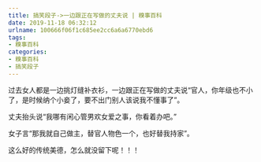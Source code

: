 ```yaml
---
title: 搞笑段子->一边跟正在写做的丈夫说 | 糗事百科
date: 2019-11-18 06:32:12
urlname: 100666f06f1c685ee2cc6a6a6770ebd6
tags: 
- 糗事百科
categories:
- 糗事百科
- 搞笑段子
---
```

过去女人都是一边挑灯缝补衣衫，一边跟正在写做的丈夫说“官人，你年级也不小了，是时候纳个小妾了，要不出门别人该说我不懂事了”。

丈夫抬头说“我哪有闲心管男欢女爱之事，你看着办吧。”

女子言“那我就自己做主，替官人物色一个，也好替我持家”。

这么好的传统美德，怎么就没留下呢！！！


